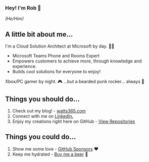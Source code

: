 ### Hey! I'm Rob 👋 
_(He/Him)_

## A little bit about me...

I'm a Cloud Solution Architect at Microsoft by day. :technologist:  
- Microsoft Teams Phone and Rooms Expert  
- Empowers customers to achieve more, through knowledge and experience.
- Builds cool solutions for everyone to enjoy! 

Xbox/PC gamer by night. :video_game: ...but a bearded punk rocker... always :metal:  

## Things you should do... 

1. Check out my blog! - [watts365.com](https://watts365.com)
2. Connect with me on [LinkedIn.](https://www.linkedin.com/in/robwatts365/)
3. Enjoy my creations right here on GitHub - [View Repositories](https://github.com/robwatts365?tab=repositories)

## Things you could do... 

1. Show me some love - [GitHub Sponsors](https://github.com/sponsors/robwatts365) ❤️
2. Keep me hydrated - [Buy me a beer](https://www.buymeacoffee.com/robwatts) 🍺



<!--
**robwatts365/robwatts365** is a ✨ _special_ ✨ repository because its `README.md` (this file) appears on your GitHub profile.

Here are some ideas to get you started:

- 🔭 I’m currently working on ...
- 🌱 I’m currently learning ...
- 👯 I’m looking to collaborate on ...
- 🤔 I’m looking for help with ...
- 💬 Ask me about ...
- 📫 How to reach me: ...
- 😄 Pronouns: ...
- ⚡ Fun fact: ...
-->
